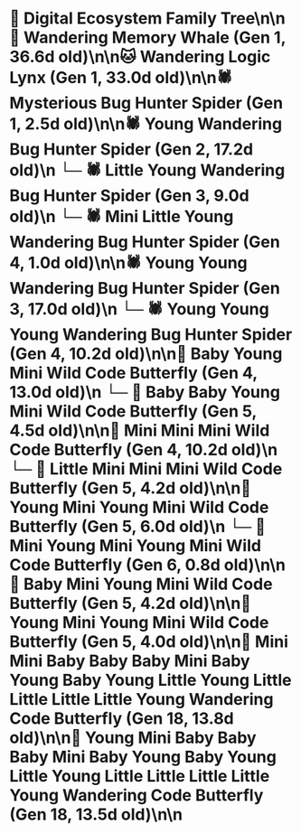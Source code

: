 # 🌳 Digital Ecosystem Family Tree\n\n🐋 Wandering Memory Whale (Gen 1, 36.6d old)\n\n🐱 Wandering Logic Lynx (Gen 1, 33.0d old)\n\n🕷️ Mysterious Bug Hunter Spider (Gen 1, 2.5d old)\n\n🕷️ Young Wandering Bug Hunter Spider (Gen 2, 17.2d old)\n  └─ 🕷️ Little Young Wandering Bug Hunter Spider (Gen 3, 9.0d old)\n    └─ 🕷️ Mini Little Young Wandering Bug Hunter Spider (Gen 4, 1.0d old)\n\n🕷️ Young Young Wandering Bug Hunter Spider (Gen 3, 17.0d old)\n  └─ 🕷️ Young Young Young Wandering Bug Hunter Spider (Gen 4, 10.2d old)\n\n🦋 Baby Young Mini Wild Code Butterfly (Gen 4, 13.0d old)\n  └─ 🦋 Baby Baby Young Mini Wild Code Butterfly (Gen 5, 4.5d old)\n\n🦋 Mini Mini Mini Wild Code Butterfly (Gen 4, 10.2d old)\n  └─ 🦋 Little Mini Mini Mini Wild Code Butterfly (Gen 5, 4.2d old)\n\n🦋 Young Mini Young Mini Wild Code Butterfly (Gen 5, 6.0d old)\n  └─ 🦋 Mini Young Mini Young Mini Wild Code Butterfly (Gen 6, 0.8d old)\n\n🦋 Baby Mini Young Mini Wild Code Butterfly (Gen 5, 4.2d old)\n\n🦋 Young Mini Young Mini Wild Code Butterfly (Gen 5, 4.0d old)\n\n🦋 Mini Mini Baby Baby Baby Mini Baby Young Baby Young Little Young Little Little Little Little Young Wandering Code Butterfly (Gen 18, 13.8d old)\n\n🦋 Young Mini Baby Baby Baby Mini Baby Young Baby Young Little Young Little Little Little Little Young Wandering Code Butterfly (Gen 18, 13.5d old)\n\n